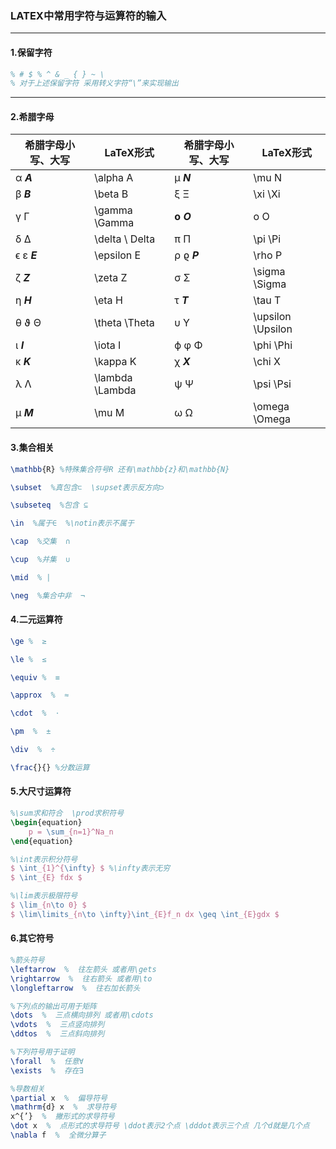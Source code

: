### LATEX中常用字符与运算符的输入

***

#### 1.保留字符

```latex
% # $ % ^ & _ { } ~ \
% 对于上述保留字符 采用转义字符“\”来实现输出 
```

***

#### 2.希腊字母

| 希腊字母小写、大写 | LaTeX形式       | 希腊字母小写、大写 | LaTeX形式         |
| ------------------ | --------------- | ------------------ | ----------------- |
| α   ***A***        | \alpha A        | μ  ***N***         | \mu N             |
| β  ***B***         | \beta B         | ξ  Ξ               | \xi \Xi           |
| γ  Γ               | \gamma \Gamma   | **o** ***O***      | o O               |
| δ  Δ               | \delta \ Delta  | π  Π               | \pi  \Pi          |
| ϵ  ε  ***E***      | \epsilon E      | ρ  ϱ  ***P***      | \rho P            |
| ζ  ***Z***         | \zeta Z         | σ  Σ               | \sigma \Sigma     |
| η  ***H***         | \eta H          | τ  ***T***         | \tau T            |
| θ  ϑ  Θ            | \theta \Theta   | υ  Υ               | \upsilon \Upsilon |
| ι  ***I***         | \iota I         | ϕ  φ  Φ            | \phi \Phi         |
| κ  ***K***         | \kappa K        | χ   ***X***        | \chi X            |
| λ  Λ               | \lambda \Lambda | ψ  Ψ               | \psi \Psi         |
| μ  ***M***         | \mu M           | ω  Ω               | \omega  \Omega    |

#### 3.集合相关

```latex
\mathbb{R} %特殊集合符号R 还有\mathbb{z}和\mathbb{N}

\subset  %真包含⊂  \supset表示反方向⊃

\subseteq  %包含 ⊆

\in  %属于∈  %\notin表示不属于

\cap  %交集  ∩

\cup  %并集  ∪

\mid  % |

\neg  %集合中非  ¬
```

#### 4.二元运算符

```  latex
\ge %  ≥

\le %  ≤

\equiv %  ≡

\approx  %  ≈

\cdot  %  ⋅

\pm  %  ±

\div  %  ÷

\frac{}{} %分数运算
```

#### 5.大尺寸运算符

```latex
%\sum求和符合  \prod求积符号
\begin{equation}
    p = \sum_{n=1}^Na_n 
\end{equation}

%\int表示积分符号
$ \int_{1}^{\infty} $ %\infty表示无穷
$ \int_{E} fdx $

%\lim表示极限符号
$ \lim_{n\to 0} $
$ \lim\limits_{n\to \infty}\int_{E}f_n dx \geq \int_{E}gdx $
```

#### 6.其它符号

```latex
%箭头符号
\leftarrow  %  往左箭头 或者用\gets
\rightarrow  %  往右箭头 或者用\to
\longleftarrow  %  往右加长箭头

%下列点的输出可用于矩阵
\dots  %  三点横向排列 或者用\cdots
\vdots  %  三点竖向排列
\ddtos  %  三点斜向排列

%下列符号用于证明
\forall  %	任意∀
\exists  %	存在∃

%导数相关
\partial x  %  偏导符号
\mathrm{d} x  %  求导符号
x^{’}  %  撇形式的求导符号
\dot x  %  点形式的求导符号 \ddot表示2个点 \dddot表示三个点 几个d就是几个点
\nabla f  %  全微分算子
```

